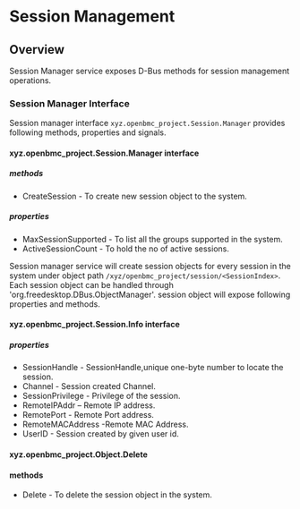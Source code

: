 # Session Management

## Overview
Session Manager service exposes D-Bus methods for session management operations.

### Session Manager Interface
Session manager interface `xyz.openbmc_project.Session.Manager` provides following
methods, properties and signals.

#### xyz.openbmc_project.Session.Manager interface
##### methods
* CreateSession - To create new session object to the system.

##### properties
* MaxSessionSupported - To list all the groups supported in the system.
* ActiveSessionCount - To hold the no of active sessions.

Session manager service will create session objects for every session
in the system under object path `/xyz/openbmc_project/session/<SessionIndex>`.
Each session object can be handled through 'org.freedesktop.DBus.ObjectManager'.
session  object will expose following properties and methods.

#### xyz.openbmc_project.Session.Info interface
##### properties
* SessionHandle - SessionHandle,unique one-byte number to locate the session.
* Channel   -  Session created Channel.
* SessionPrivilege - Privilege of the session.
* RemoteIPAddr  – Remote IP address.
* RemotePort   - Remote Port address.
* RemoteMACAddress -Remote MAC Address.
* UserID  - Session created by given user id.



#### xyz.openbmc_project.Object.Delete
#### methods
* Delete - To delete the session object in the system.

